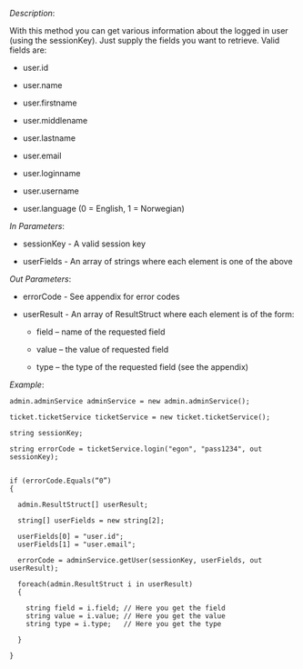 <properties date="2016-06-24"
SortOrder="185"
/>

*Description*:

With this method you can get various information about the logged in user (using the sessionKey). Just supply the fields you want to retrieve. Valid fields are:

* user.id
* user.name
* user.firstname

* user.middlename

* user.lastname
* user.email
* user.loginname           
* user.username
* user.language (0 = English, 1 = Norwegian)  
    

*In Parameters*:

* sessionKey      - A valid session key

* userFields        - An array of strings where each element is one of the above

 

*Out Parameters*:

* errorCode  - See appendix for error codes

* userResult - An array of ResultStruct where each element is of the form:

  * field – name of the requested field

  * value – the value of requested field

  * type – the type of the requested field (see the appendix)



*Example*:
```
admin.adminService adminService = new admin.adminService();

ticket.ticketService ticketService = new ticket.ticketService();

string sessionKey;

string errorCode = ticketService.login("egon", "pass1234", out sessionKey);

 
if (errorCode.Equals(“0”)
{

  admin.ResultStruct[] userResult;

  string[] userFields = new string[2];

  userFields[0] = "user.id";
  userFields[1] = "user.email";

  errorCode = adminService.getUser(sessionKey, userFields, out userResult);

  foreach(admin.ResultStruct i in userResult)
  {

    string field = i.field; // Here you get the field
    string value = i.value; // Here you get the value
    string type = i.type;   // Here you get the type

  }

}
```
